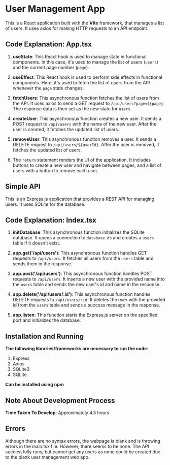 # User Management App

This is a React application built with the **Vite** framework, that manages a list of users. It uses axios for making HTTP requests to an API endpoint.

## Code Explanation: App.tsx

1. **useState**: This React hook is used to manage state in functional components. In this case, it's used to manage the list of users (`users`) and the current page number (`page`).

2. **useEffect**: This React hook is used to perform side effects in functional components. Here, it's used to fetch the list of users from the API whenever the `page` state changes.

3. **fetchUsers**: This asynchronous function fetches the list of users from the API. It uses axios to send a GET request to `/api/users?page=${page}`. The response data is then set as the new state for `users`.

4. **createUser**: This asynchronous function creates a new user. It sends a POST request to `/api/users` with the name of the new user. After the user is created, it fetches the updated list of users.

5. **removeUser**: This asynchronous function removes a user. It sends a DELETE request to `/api/users/${userId}`. After the user is removed, it fetches the updated list of users.

6. The `return` statement renders the UI of the application. It includes buttons to create a new user and navigate between pages, and a list of users with a button to remove each user.

## Simple API

This is an Express.js application that provides a REST API for managing users. It uses SQLite for the database.

## Code Explanation: Index.tsx

1. **initDatabase**: This asynchronous function initializes the SQLite database. It opens a connection to `database.db` and creates a `users` table if it doesn't exist.

2. **app.get('/api/users')**: This asynchronous function handles GET requests to `/api/users`. It fetches all users from the `users` table and sends them in the response.

3. **app.post('/api/users')**: This asynchronous function handles POST requests to `/api/users`. It inserts a new user with the provided name into the `users` table and sends the new user's id and name in the response.

4. **app.delete('/api/users/:id')**: This asynchronous function handles DELETE requests to `/api/users/:id`. It deletes the user with the provided id from the `users` table and sends a success message in the response.

5. **app.listen**: This function starts the Express.js server on the specified port and initializes the database.



## Installation and Running

**The following libraries/frameworks are necessary to run the code**:
1. Express
2. Axios
3. SQLite3
4. SQLite

**Can be installed using npm**

## Note About Development Process

**Time Taken To Develop**: Approximately 4.5 hours

## Errors
Although there are no syntax errors, the webpage is blank and is throwing errors in the main.tsx file. However, there seems to be none.
The API successfully runs, but cannot get any users as none could be created due to the blank user management web app. 
